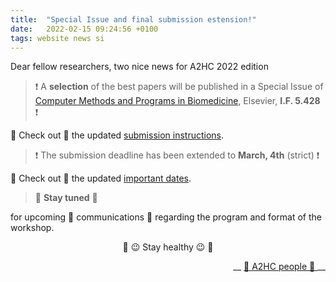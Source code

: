 ```yaml
---
title:  "Special Issue and final submission estension!"
date:   2022-02-15 09:24:56 +0100
tags: website news si
---
```


Dear fellow researchers,
two nice news for A2HC 2022 edition

> ❗️ A **selection** of the best papers will be published in a Special Issue of [Computer Methods and Programs in Biomedicine](https://www.journals.elsevier.com/computer-methods-and-programs-in-biomedicine), Elsevier, **I.F. 5.428** ❗️

👀 Check out 👀 the updated [submission instructions](/a2hc2022/sub/).

> ❗️ The submission deadline has been extended to **March, 4th** (strict) ❗️

👀 Check out 👀 the updated [important dates](https://a2hc.github.io/a2hc2022/dates).

> 📌 **Stay tuned** 📌

for upcoming 📣 communications 📣
regarding the program and format of the workshop.

<p style="text-align: center"> 💪 😉 Stay healthy 😉 💪 </p>

<p style="text-align: right"> __ <a href="/a2hc.website/people/"> 👋 A2HC people 👋 </a> __ </p>
